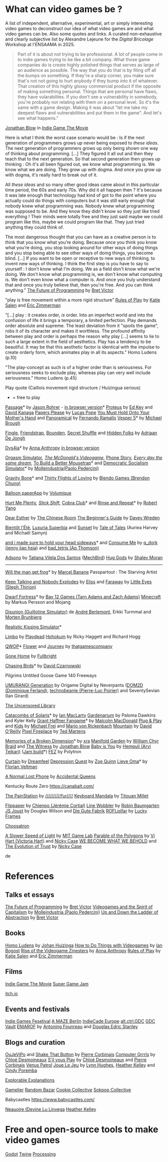 # What can video games be ?

A list of independent, alternative, experimental, art or simply interesting video games to deconstruct our idea of what video games are and what video games can be. Also some quotes and links.
A curated non-exhaustive and clearly subjective list by Alexandre Lejeune for the *Digital Bricolage* Workshop at l'ENSAAMA in 2025.

>Part of it is about not trying to be professional. A lot of people come in to indie games trying to be like a bit company. What those game companies do is create highly polished things that serves as large of an audience as possible. The way that you do that is by filing off all the bumps on something. If they're a sharp corner, you make sure that's not not going to hurt anybody if they bump into it  of whatever.
That creation of this highly glossy commercial product if the opposite of making something personal.
Things that are personal have flaws, they have vularabilites. If you don't see a vulnerability in somebody, you're probably not relating with them on a personal level. So it's the same with a game design.
Making it was about "let me take my deepest flaws and vulnerabilities and put them in the game". And let's see what happens."

[Jonathan Blow](http://number-none.com/blow/) in [Indie Game The Movie](https://buy.indiegamethemovie.com/)

Here is what I think the worst case scenario would be : Is if the next generation of programmers grows up never being exposed to *these ideas*. The next generation of programmers grows up only being shown one way of thinking about programming. [...] They figured it all out and then they teach that to the next generation. So that second generation then grows up thinking : Oh it's all been figured out, we know what programming is. We know what we are doing. They grow up with dogma. And once you grow up with dogma, it's really hard to break out of it.

All *these ideas* and so many other good ideas came about in this particular time period, the 60s and early 70s. Why did it all happen then ? It's because it was late enough that technology had kind of got to the point where you actually could do things with computers but it was still early enough that nobody knew what programming was. Nobody knew what programming was supposed to be. And they know they didn't know so they just like tried everything ! Their minds were totally free and they just said maybe we could program like this, maybe we could program like that. They just tried anything they could think of.

The most dangerous thought that you can have as a creative person is to think that you know what you’re doing.
Because once you think you know what you’re doing, you stop looking around for other ways of doing things and you stop being able to see other ways of doing things, you become blind. [...]
If you want to be open or receptive to new ways of thinking, to invent new ways of thinking. I think the first step is you have to say to yourself : I don't know what I'm doing. We as a field don't know what we're doing. We don't know what programming is, we don't know what computing is. We don't even know what a computer is.
And once you truly understand that and once you truly believe that, then you're free. And you can think anything."
[The Future of Programming](https://vimeo.com/groups/96331/videos/71278954) by [Bret Victor](https://worrydream.com/)

"play is free movement within a more rigid structure" [Rules of Play](https://en.wikipedia.org/wiki/Rules_of_Play) by [Katie Salen](https://www.katiesalen.me/) and [Eric Zimmerman](https://ericzimmerman.com/)


"[...] play : it creates order, *is* order. Into an imperfect world and into the confusion of life it brings a temporary, a limited perfection. Play demands order absolute and supreme. The least deviation from it "spoils the game", robs it of its character and makes it worthless. The profound affinity between play and order is perhaps the
reason why play [...] seems to lie to such a large extent in the field of aesthetics. Play has a tendency to be beautiful. It may be that this aesthetic factor is identical with the impulse to create orderly form, which animates play in all its aspects." Homo Ludens (p.10)

"The play-concept as such is of a higher order than is seriousness. For seriousness seeks to exclude play, whereas play can very well include seriousness.” Homo Ludens (p.45)


Play quote (Caillois movement rigid structure / Huizingua serious)


* = free to play

[Passage](https://hcsoftware.sourceforge.net/passage/)* by [Jason Rohrer](https://hcsoftware.sourceforge.net/jason-rohrer/) - [in browser version](http://passage.toolness.org/)*
[Proteus](https://twistedtree.itch.io/proteus) by [Ed Key](https://twistedtreegames.com/) and [David Kanaga](https://davidkanaga.com/)
[Papers Please](https://papersplea.se/) by [Lucas Pope](https://dukope.com/)
[You Must Hold Onto Your Mother's Hand](https://www.youtube.com/watch?v=c3ScwYzUPl0) and [Panoramical](https://finji.itch.io/panoramical) by [Fernando Ramallo](https://byfernando.com)
[Vesper 5](https://mightyvision.blogspot.com/2012/08/vesper5.html)* by [Michael Brough](http://mightyvision.blogspot.com/)

[Fingle](https://www.youtube.com/watch?v=ff0fku1r-gU), [Friendstrap](https://www.youtube.com/watch?v=6JfH_xgsfM8), [Bounden](https://www.youtube.com/watch?v=Gete61IxkPo), [Secret Shuffle](https://secretshuffle.com/) and [Hidden Folks](https://hiddenfolks.com/) by [Adriaan De Jongh](https://adriaan.games/)

[Dys4ia](https://w.itch.io/dys4ia)* by [Anna Anthropy](http://triple-a-games.biz/) [in browser version](https://freegames.org/dys4ia/)

[Orgasm Simulator](https://www.molleindustria.org/en/orgasm-simulator/)*, [The McDonald's Videogame](https://www.molleindustria.org/mcdonalds/)*, [Phone Story](https://www.phonestory.org/)*, [Every day the same dream](https://www.molleindustria.org/everydaythesamedream/everydaythesamedream.html)*, [To Build a Better Mousetrap](https://www.molleindustria.org/to-build-a-better-mousetrap/)* and [Democratic Socialism Simulator](https://www.molleindustria.org/demsocsim/)* by [Molleindustria(Paolo Pedercini)](https://www.molleindustria.org)

[Gravity Bone](https://blendogames.itch.io/gravitybone)* and [Thirty Flights of Loving](https://blendogames.itch.io/thirtyflightsofloving) by [Blendo Games (Brendon Chung)](https://blendogames.com/)

[Balloon paperApp](https://vimeo.com/35751220) by [Volumique](https://volumique.com)


[Hurt Me Plenty](https://radiatoryang.itch.io/hurt-me-plenty)*, [Stick Shift](https://radiatoryang.itch.io/stick-shift)*, [Cobra Club](https://radiatoryang.itch.io/cobraclub)* and [Rinse and Repeat](https://radiatoryang.itch.io/rinseandrepeat)* by [Robert Yang](https://debacle.us/)


[Dear Esther](https://www.thechineseroom.co.uk/games/dear-esther) by [The Chinese Room](https://www.thechineseroom.co.uk/)
[The Beginner's Guide](https://thebeginnersgui.de/) by [Davey Wreden](https://everythingunlimitedltd.com/)


[Bientôt l'Été](https://tale-of-tales.com/bientotlete), [Luxuria Superbia](https://luxuria-superbia.com/) and [Sunset](https://taleoftales.itch.io/sunset) by [Tale of Tales](https://www.tale-of-tales.com) (Auriea Harvey and Michaël Samyn)


[and i made sure to hold your head sideways](https://q_dork.itch.io/and-i-made-sure-to-hold-your-head-sideways)* and [Consume Me](https://q_dork.itch.io/consume-me) by [q_dork (jenny jiao hsia)](https://qdork.com/) and [bad_tetris (Ap Thomson)](http://apthomson.com/)

[Adsono](https://mechbird.fr/adsono.html) by [Tatiana Vilela Dos Santos](https://tatianavileladossantos.com/) ([MechBird](https://mechbird.fr/))
[Hug Gods](https://www.shalevmoran.com/hug-gods-2014) by [Shalev Moran](https://www.shalevmoran.com/)

---


[Will the man get frog](https://marechalbanane.itch.io/will-the-man-get-frog)* by [Marcel Banane](https://marechalbanane.games/)
Passpartout : The Starving Artist

[Keep Talking and Nobody Explodes](https://keeptalkinggame.com/) by []()
[Eliss](http://www.little--eyes.com/eliss) and [Faraway](http://www.playfaraway.com/) by [Little Eyes (Steph Thirion)](http://www.little--eyes.com)


[Dwarf Fortress](https://www.bay12games.com/dwarves/)* by [Bay 12 Games (Tarn Adams and Zach Adams)](https://www.bay12games.com/)
[Minecraft](https://fr.wikipedia.org/wiki/Minecraft#D%C3%A9veloppement) by Markus Persson and Mojang

[Disunion (Guillotine Simulator)](https://www.youtube.com/watch?v=N8zkbl6mKXE) de [André Berlemont](https://andreberlemont.com/), Erkki Turmmal and [Morten Brunbjerg](https://www.mortenbrunbjerg.dk/)


[Realistic Kissing Simulator](https://jimmylands.com/experiments/kissing/)*



[Limbo](https://playdead.com/games/limbo/) by [Playdead](https://playdead.com/company/)
[Hohokum](https://store.steampowered.com/app/1210550/Hohokum/) by Ricky Haggett and Richard Hogg


[QWOP](https://www.foddy.net/Athletics.html)*
[Flower](https://thatgamecompany.com/flower/) and [Journey](https://thatgamecompany.com/journey/) by [thatgamescompany](https://thatgamecompany.com/)

[Gone Home](https://gonehome.com/) by [Fullbright](https://fullbrig.ht/)


[Chasing Birds](https://davidczar.itch.io/chasing-birds)* by [David Czarnowski](https://www.davidczar.com/)


Pilgrims
Untitled Goose Game
140
Freeways


[UMURANGI Generation](https://www.umurangigeneration.com/) by Origame Digital
[](https://neverpants.itch.io/museum-of-parallel-art) by Neverpants ([DOM2D (Dominique Ferland)](https://dom2d.com/), [technobeanie (Pierre-Luc Poirier)](https://technobeanie.com/) and SeventySevian (Ian Girard)

[The Uncensored Library](https://www.uncensoredlibrary.com/)


[Catacombs of Solaris](https://ianmaclarty.itch.io/catacombs-of-solaris)* by [Ian MacLarty](https://ianmaclarty.com/)
[Gardenarium](https://apocablyssstudios.itch.io/gardenarium) by Paloma Dawkins and Kyler Kelly
[Grant Haffner Fangame](https://malcolmmacdonald.itch.io/grant-haffner-fangame)* by [Malcolm MacDonald](https://malcolmmacdonald.itch.io/)
[Plug & Play](https://plugplay.ch/) and [Kids](https://playkids.ch/) by [Michael Frei](https://michaelfrei.io/) and [Mario von Rickenbach](https://mariov.ch/)
[Mountain](https://davidoreilly.itch.io/mountain) by [David O'Reilly](https://www.davidoreilly.com/)
[Pixel Fireplace](https://hammertail.itch.io/pixel-fireplace) by [Ted Martens](https://tedmartens.com/)


[Memories of a Broken Dimension](https://xra.itch.io/memory-of-a-broken-dimension)* by [xra](https://xra.dev/)
[Manifold Garden](https://manifold.garden/) by [William Chyr](https://williamchyr.com/)
[Braid](http://braid-game.com/) and [The Witness](http://the-witness.net/) by [Jonathan Blow](http://number-none.com/blow/)
[Baby is You](https://www.hempuli.com/baba/) by [Hempuli (Arvi Teikari)](https://hempuli.com) ([Jam build](https://hempuli.itch.io/baba-is-you)*)
[FEZ](https://fezgame.com/) by Polytron


[Curtain](https://dreamfeel.itch.io/curtain) by [Dreamfeel](https://dreamfeel.ie/)
[Depression Quest](http://www.depressionquest.com/) by [Zoe Quinn](https://unburntwitch.com)
[Lieve Oma](https://vltmn.itch.io/lieve-oma)* by [Florian Veltman](https://florian.games)

[A Normal Lost Phone](https://anormallostphone.com/) by [Accidental Queens](https://www.accidentalqueens.com/)


Kentucky Route Zero
https://canabalt.com/


[The PainStation](http://www.painstation.de/) by [//////////fur////](https://www.fursr.com/)
[Keyboard Mandala](https://titouanm.com/keyboardmandala/) by [Titouan Millet](https://titouanm.com/)

[Flippaper](https://www.flippaper.org/) by [Chienpo (Jérémie Cortial)](http://www.jercortial.com/)
[Line Wobbler](https://www.aipanic.com/projects/wobbler) by [Robin Baumgarten](https://www.aipanic.com/)
[JS Joust](http://www.jsjoust.com/) by Douglas Wilson and [Die Gute Fabrik](https://gutefabrik.com/)
[ROFLpillar](https://luckyframe.co.uk/works/roflpillar/) by [Lucky Frames](https://luckyframe.co.uk/)

[Choosatron](https://choosatron.github.io/)

[A Slower Speed of Light](https://gamelab.mit.edu/games/a-slower-speed-of-light/) by [MIT Game Lab](https://gamelab.mit.edu/)
[Parable of the Polygons](https://ncase.me/polygons/) by [Vi Hart (Victoria Hart)](https://www.youtube.com/@Vihart) and [Nicky Case](https://ncase.me/)
[WE BECOME WHAT WE BEHOLD](https://ncase.itch.io/wbwwb) and [The Evolution of Trust](https://ncase.me/trust/) by [Nicky Case](https://ncase.me/)

[]() de []()

# References
## Talks et essays
[The Future of Programming](https://vimeo.com/groups/96331/videos/71278954) by [Bret Victor](https://worrydream.com/)
[Videogames and the Spirit of Capitalism](https://www.molleindustria.org/blog/videogames-and-the-spirit-of-capitalism/) by [Molleindustria (Paolo Pedercini)](https://paolo.molleindustria.org/)
[Up and Down the Ladder of Abstraction](https://worrydream.com/LadderOfAbstraction/) by [Bret Victor](https://worrydream.com/)


## Books
[Homo Ludens](https://fr.wikipedia.org/wiki/Homo_ludens) by [Johan Huizinga](https://fr.wikipedia.org/wiki/Johan_Huizinga)
[How to Do Things with Videogames](https://bogost.com/books/how_to_do_things_with_videogam_1/) by [Ian Bogost](https://bogost.com/)
[Rise of the Videogame Zinesters](http://triple-a-games.biz/books/videogame-zinesters/) by [Anna Anthropy](http://triple-a-games.biz)
[Rules of Play](https://en.wikipedia.org/wiki/Rules_of_Play) by [Katie Salen](https://www.katiesalen.me/) and [Eric Zimmerman](https://ericzimmerman.com/)

## Films
[Indie Game The Movie](https://buy.indiegamethemovie.com/)
[Super Game Jam](https://www.supergamejam.com/)

[itch.io](https://itch.io)

## Events and festivals
[Indie Games Fesetival](https://igf.com/)
[A MAZE Berlin](https://amaze-berlin.de/)
[IndieCade Europe](https://indiecade-europe.eu/)
[alt.ctrl.GDC](https://gdconf.com/alt-ctrl-gdc)
[GDC Vault](https://gdcvault.com/free)
[ENIAROF](https://www.eniarof.com/) by [Antoning Founreau](https://www.antoninfourneau.com/) and [Douglas Edric Stanley](https://abstractmachine.net/)

## Blogs and curation
[OuJeViPo](https://oujevipo.fr/) and [Shake That Button](https://shakethatbutton.com/) by [Pierre Corbinais](https://pierrecorbinais.com/)
[Computer Grrrls](https://chloedesmoineaux.surf/Computer-Grrrls) by [Chloé Desmoineaux](https://chloedesmoineaux.surf)
[S'il vous Play](https://chloedesmoineaux.surf/S-il-vous-play) by [Chloé Desmoineaux](https://chloedesmoineaux.surf) and [Pierre Corbinais](https://pierrecorbinais.com/)
[Venus Patrol](https://venuspatrol.com/)
[Joue Le Jeu](https://www.gaite-lyrique.net/evenement/joue-le-jeu) by [Lynn Hughes](https://en.wikipedia.org/wiki/Lynn_Hughes_(artist)), [Heather Kelley](https://en.wikipedia.org/wiki/Heather_Kelley) and [Cindy Poremba](https://shinyspinning.com/)

[Explorable Explanations](https://explorabl.es/)

[Gamelier](https://www.youtube.com/@gamelier399)
[Random Bazar](https://random-bazar.fr/)
[Cookie Collective](https://www.cookie.paris/)
[Sokpop Collective](https://www.sokpop.co/)

Babycastles https://www.babycastles.com/

[Neauoire (Devine Lu Linvega](https://wiki.xxiivv.com/site/games.html)
[Heather Kelley](https://en.wikipedia.org/wiki/Heather_Kelley)


# Free and open-source tools to make video games
[Godot](https://godotengine.org/)
[Twine](https://twinery.org/)
[Processing](https://processing.org/)

